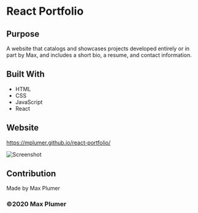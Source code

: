 # React Portfolio

## Purpose
A website that catalogs and showcases projects developed entirely or in part by Max, and includes a short bio, a resume, and contact information. 

## Built With
* HTML
* CSS
* JavaScript
* React

## Website
https://mplumer.github.io/react-portfolio/

![Screenshot](src/assets/images/screenshot.png)

## Contribution
Made by Max Plumer

### ©️2020 Max Plumer